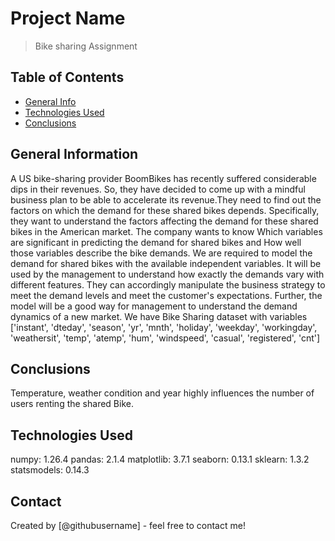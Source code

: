 # Project Name
> Bike sharing Assignment

## Table of Contents
* [General Info](#general-information)
* [Technologies Used](#technologies-used)
* [Conclusions](#conclusions)


<!-- You can include any other section that is pertinent to your problem -->

## General Information
A US bike-sharing provider BoomBikes has recently suffered considerable dips in their revenues. So, they have decided to come up with a mindful business plan to be able to accelerate its revenue.They need to find out the factors on which the demand for these shared bikes depends. Specifically, they want to understand the factors affecting the demand for these shared bikes in the American market. The company wants to know Which variables are significant in predicting the demand for shared bikes and How well those variables describe the bike demands.
We are required to model the demand for shared bikes with the available independent variables. It will be used by the management to understand how exactly the demands vary with different features. They can accordingly manipulate the business strategy to meet the demand levels and meet the customer's expectations. Further, the model will be a good way for management to understand the demand dynamics of a new market.
We have Bike Sharing dataset with variables ['instant', 'dteday', 'season', 'yr', 'mnth', 'holiday', 'weekday',
       'workingday', 'weathersit', 'temp', 'atemp', 'hum', 'windspeed',
       'casual', 'registered', 'cnt']

<!-- You don't have to answer all the questions - just the ones relevant to your project. -->

## Conclusions

Temperature, weather condition and year highly influences the number of users renting the shared Bike.

<!-- You don't have to answer all the questions - just the ones relevant to your project. -->


## Technologies Used
numpy: 1.26.4
pandas: 2.1.4
matplotlib: 3.7.1
seaborn: 0.13.1
sklearn: 1.3.2
statsmodels: 0.14.3

<!-- As the libraries versions keep on changing, it is recommended to mention the version of library used in this project -->


## Contact
Created by [@githubusername] - feel free to contact me!


<!-- Optional -->
<!-- ## License -->
<!-- This project is open source and available under the [... License](). -->

<!-- You don't have to include all sections - just the one's relevant to your project -->
